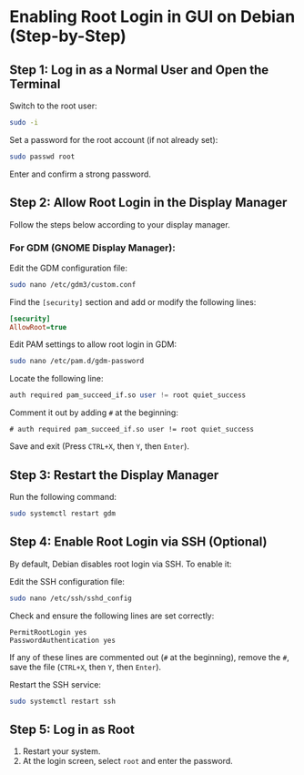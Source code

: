 # Enabling Root Login in GUI on Debian (Step-by-Step)

## Step 1: Log in as a Normal User and Open the Terminal
Switch to the root user:

```bash
sudo -i
```

Set a password for the root account (if not already set):

```bash
sudo passwd root
```

Enter and confirm a strong password.

## Step 2: Allow Root Login in the Display Manager
Follow the steps below according to your display manager.

### For GDM (GNOME Display Manager):
Edit the GDM configuration file:

```bash
sudo nano /etc/gdm3/custom.conf
```

Find the `[security]` section and add or modify the following lines:

```ini
[security]
AllowRoot=true
```

Edit PAM settings to allow root login in GDM:

```bash
sudo nano /etc/pam.d/gdm-password
```

Locate the following line:

```sql
auth required pam_succeed_if.so user != root quiet_success
```

Comment it out by adding `#` at the beginning:

```arduino
# auth required pam_succeed_if.so user != root quiet_success
```

Save and exit (Press `CTRL+X`, then `Y`, then `Enter`).

## Step 3: Restart the Display Manager
Run the following command:

```bash
sudo systemctl restart gdm
```

## Step 4: Enable Root Login via SSH (Optional)
By default, Debian disables root login via SSH. To enable it:

Edit the SSH configuration file:

```bash
sudo nano /etc/ssh/sshd_config
```

Check and ensure the following lines are set correctly:

```nginx
PermitRootLogin yes
PasswordAuthentication yes
```

If any of these lines are commented out (`#` at the beginning), remove the `#`, save the file (`CTRL+X`, then `Y`, then `Enter`).

Restart the SSH service:

```bash
sudo systemctl restart ssh
```

## Step 5: Log in as Root
1. Restart your system.
2. At the login screen, select `root` and enter the password.